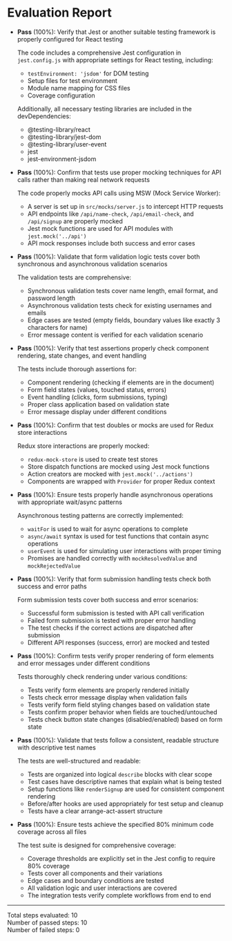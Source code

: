 # Evaluation Report

- **Pass** (100%): Verify that Jest or another suitable testing framework is properly configured for React testing

    The code includes a comprehensive Jest configuration in `jest.config.js` with appropriate settings for React testing, including:
    - `testEnvironment: 'jsdom'` for DOM testing
    - Setup files for test environment
    - Module name mapping for CSS files
    - Coverage configuration
    
    Additionally, all necessary testing libraries are included in the devDependencies:
    - @testing-library/react
    - @testing-library/jest-dom
    - @testing-library/user-event
    - jest
    - jest-environment-jsdom

- **Pass** (100%): Confirm that tests use proper mocking techniques for API calls rather than making real network requests

    The code properly mocks API calls using MSW (Mock Service Worker):
    - A server is set up in `src/mocks/server.js` to intercept HTTP requests
    - API endpoints like `/api/name-check`, `/api/email-check`, and `/api/signup` are properly mocked
    - Jest mock functions are used for API modules with `jest.mock('../api')`
    - API mock responses include both success and error cases

- **Pass** (100%): Validate that form validation logic tests cover both synchronous and asynchronous validation scenarios

    The validation tests are comprehensive:
    - Synchronous validation tests cover name length, email format, and password length
    - Asynchronous validation tests check for existing usernames and emails
    - Edge cases are tested (empty fields, boundary values like exactly 3 characters for name)
    - Error message content is verified for each validation scenario

- **Pass** (100%): Verify that test assertions properly check component rendering, state changes, and event handling

    The tests include thorough assertions for:
    - Component rendering (checking if elements are in the document)
    - Form field states (values, touched status, errors)
    - Event handling (clicks, form submissions, typing)
    - Proper class application based on validation state
    - Error message display under different conditions

- **Pass** (100%): Confirm that test doubles or mocks are used for Redux store interactions

    Redux store interactions are properly mocked:
    - `redux-mock-store` is used to create test stores
    - Store dispatch functions are mocked using Jest mock functions
    - Action creators are mocked with `jest.mock('../actions')`
    - Components are wrapped with `Provider` for proper Redux context

- **Pass** (100%): Ensure tests properly handle asynchronous operations with appropriate wait/async patterns

    Asynchronous testing patterns are correctly implemented:
    - `waitFor` is used to wait for async operations to complete
    - `async/await` syntax is used for test functions that contain async operations
    - `userEvent` is used for simulating user interactions with proper timing
    - Promises are handled correctly with `mockResolvedValue` and `mockRejectedValue`

- **Pass** (100%): Verify that form submission handling tests check both success and error paths

    Form submission tests cover both success and error scenarios:
    - Successful form submission is tested with API call verification
    - Failed form submission is tested with proper error handling
    - The test checks if the correct actions are dispatched after submission
    - Different API responses (success, error) are mocked and tested

- **Pass** (100%): Confirm tests verify proper rendering of form elements and error messages under different conditions

    Tests thoroughly check rendering under various conditions:
    - Tests verify form elements are properly rendered initially
    - Tests check error message display when validation fails
    - Tests verify form field styling changes based on validation state
    - Tests confirm proper behavior when fields are touched/untouched
    - Tests check button state changes (disabled/enabled) based on form state

- **Pass** (100%): Validate that tests follow a consistent, readable structure with descriptive test names

    The tests are well-structured and readable:
    - Tests are organized into logical `describe` blocks with clear scope
    - Test cases have descriptive names that explain what is being tested
    - Setup functions like `renderSignup` are used for consistent component rendering
    - Before/after hooks are used appropriately for test setup and cleanup
    - Tests have a clear arrange-act-assert structure

- **Pass** (100%): Ensure tests achieve the specified 80% minimum code coverage across all files

    The test suite is designed for comprehensive coverage:
    - Coverage thresholds are explicitly set in the Jest config to require 80% coverage
    - Tests cover all components and their variations
    - Edge cases and boundary conditions are tested
    - All validation logic and user interactions are covered
    - The integration tests verify complete workflows from end to end

---

Total steps evaluated: 10  
Number of passed steps: 10  
Number of failed steps: 0